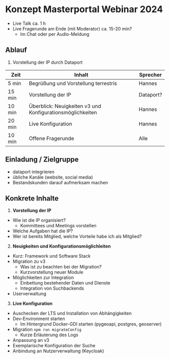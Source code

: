 # Konzept Masterportal Webinar 2024

- Live Talk ca. 1 h
- Live Fragerunde am Ende (mit Moderator) ca. 15-20 min?
    - Im Chat oder per Audio-Meldung

## Ablauf

1. Vorstellung der IP durch Dataport

|Zeit<div style="width:50px">|Inhalt<div style="width:290px"/>|Sprecher|
|---|---|---|
|5 min|Begrüßung und Vorstellung terrestris|Hannes|
|15 min|Vorstellung der IP|Dataport?|
|10 min|Überblick: Neuigkeiten v3 und Konfigurationsmöglichkeiten|Hannes|
|20 min|Live Konfiguration|Hannes|
|10 min|Offene Fragerunde|Alle|

## Einladung / Zielgruppe

- dataport integrieren
- übliche Kanäle (website, social media)
- Bestandskunden darauf aufmerksam machen

## Konkrete Inhalte

1. **Vorstellung der IP**

- Wie ist die IP organisiert?
    - Kommittees und Meetings vorstellen
- Welche Aufgaben hat die IP?
- Wer ist bereits Mitglied, welche Vorteile habe ich als Mitglied?

2. **Neuigkeiten und Konfigurationsmöglichleiten**

- Kurz: Framework und Software Stack
- Migration zu v3
    - Was ist zu beachten bei der Migration?
    - Kurzvorstellung neuer Module
- Möglichkeiten zur Integration
    - Einbettung bestehender Daten und Dienste
    - Integration von Suchbackends
- Userverwaltung    

3. **Live Konfiguration**

- Auschecken der LTS und Installation von Abhängigkeiten
- Dev-Environment starten
    - Im Hintergrund Docker-GDI starten (pygeoapi, postgres, geoserver)
- Migration `npm run migrateConfig`
    - Kurze Erläuterung des Logs
- Anpassung an v3
- Exemplarische Konfiguration der Suche
- Anbindung an Nutzerverwaltung (Keycloak)
